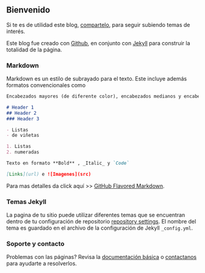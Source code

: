 ## Bienvenido

Si te es de utilidad este blog, [compartelo](https://github.com/kmilokinesis/FirstPage/edit/master/index.md), para seguir subiendo temas de interés.

Este blog fue creado con [Github](https://github.com/), en conjunto con [Jekyll](https://jekyllrb.com/) 
para construir la totalidad de la página.

### Markdown
Markdown es un estilo de subrayado para el texto. Este incluye además formatos convencionales como

```markdown
Encabezados mayores (de diferente color), encabezados medianos y encabezados bajos.

# Header 1 
## Header 2 
### Header 3

- Listas
- de viñetas

1. Listas
2. numeradas

Texto en formato **Bold** , _Italic_ y `Code`

[Links](url) e ![Imagenes](src)
```
Para mas detalles da click aquí >> [GitHub Flavored Markdown](https://guides.github.com/features/mastering-markdown/).

### Temas Jekyll

La pagina de tu sitio puede utilizar diferentes temas que se encuentran dentro de tu configuración de repositorio [repository settings](https://github.com/kmilokinesis/FirstPage/settings). El nombre del tema es guardado en el archivo de la configuración de Jekyll `_config.yml`.

### Soporte y contacto

Problemas con las páginas? Revisa la [documentación básica](https://help.github.com/categories/github-pages-basics/) o [contactanos](https://github.com/contact) para ayudarte a resolverlos.
